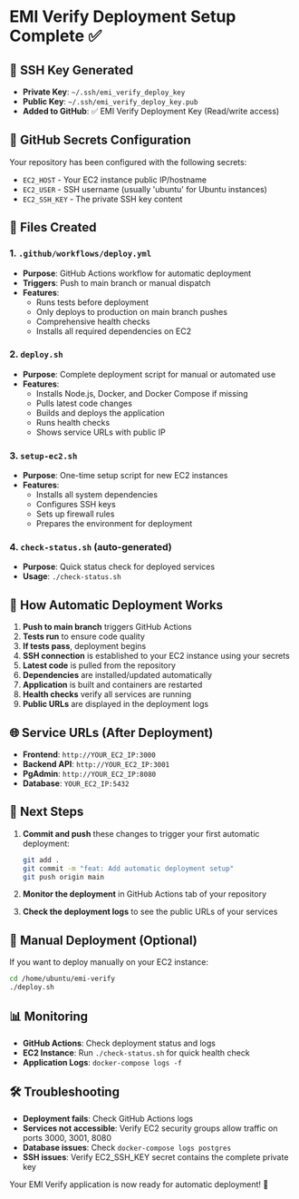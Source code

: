 # EMI Verify Deployment Setup Complete ✅

## 🔑 SSH Key Generated
- **Private Key**: `~/.ssh/emi_verify_deploy_key`
- **Public Key**: `~/.ssh/emi_verify_deploy_key.pub`
- **Added to GitHub**: ✅ EMI Verify Deployment Key (Read/write access)

## 🔐 GitHub Secrets Configuration
Your repository has been configured with the following secrets:
- `EC2_HOST` - Your EC2 instance public IP/hostname
- `EC2_USER` - SSH username (usually 'ubuntu' for Ubuntu instances)
- `EC2_SSH_KEY` - The private SSH key content

## 📁 Files Created

### 1. `.github/workflows/deploy.yml`
- **Purpose**: GitHub Actions workflow for automatic deployment
- **Triggers**: Push to main branch or manual dispatch
- **Features**:
  - Runs tests before deployment
  - Only deploys to production on main branch pushes
  - Comprehensive health checks
  - Installs all required dependencies on EC2

### 2. `deploy.sh`
- **Purpose**: Complete deployment script for manual or automated use
- **Features**:
  - Installs Node.js, Docker, and Docker Compose if missing
  - Pulls latest code changes
  - Builds and deploys the application
  - Runs health checks
  - Shows service URLs with public IP

### 3. `setup-ec2.sh`
- **Purpose**: One-time setup script for new EC2 instances
- **Features**:
  - Installs all system dependencies
  - Configures SSH keys
  - Sets up firewall rules
  - Prepares the environment for deployment

### 4. `check-status.sh` (auto-generated)
- **Purpose**: Quick status check for deployed services
- **Usage**: `./check-status.sh`

## 🚀 How Automatic Deployment Works

1. **Push to main branch** triggers GitHub Actions
2. **Tests run** to ensure code quality
3. **If tests pass**, deployment begins
4. **SSH connection** is established to your EC2 instance using your secrets
5. **Latest code** is pulled from the repository
6. **Dependencies** are installed/updated automatically
7. **Application** is built and containers are restarted
8. **Health checks** verify all services are running
9. **Public URLs** are displayed in the deployment logs

## 🌐 Service URLs (After Deployment)
- **Frontend**: `http://YOUR_EC2_IP:3000`
- **Backend API**: `http://YOUR_EC2_IP:3001`
- **PgAdmin**: `http://YOUR_EC2_IP:8080`
- **Database**: `YOUR_EC2_IP:5432`

## 🎯 Next Steps

1. **Commit and push** these changes to trigger your first automatic deployment:
   ```bash
   git add .
   git commit -m "feat: Add automatic deployment setup"
   git push origin main
   ```

2. **Monitor the deployment** in GitHub Actions tab of your repository

3. **Check the deployment logs** to see the public URLs of your services

## 🔧 Manual Deployment (Optional)
If you want to deploy manually on your EC2 instance:
```bash
cd /home/ubuntu/emi-verify
./deploy.sh
```

## 📊 Monitoring
- **GitHub Actions**: Check deployment status and logs
- **EC2 Instance**: Run `./check-status.sh` for quick health check
- **Application Logs**: `docker-compose logs -f`

## 🛠️ Troubleshooting
- **Deployment fails**: Check GitHub Actions logs
- **Services not accessible**: Verify EC2 security groups allow traffic on ports 3000, 3001, 8080
- **Database issues**: Check `docker-compose logs postgres`
- **SSH issues**: Verify EC2_SSH_KEY secret contains the complete private key

Your EMI Verify application is now ready for automatic deployment! 🎉
